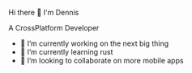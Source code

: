 Hi there 👋 I'm Dennis

A CrossPlatform Developer

- 🔭 I’m currently working on the next big thing
- 🌱 I’m currently learning rust
- 👯 I’m looking to collaborate on more mobile apps 


